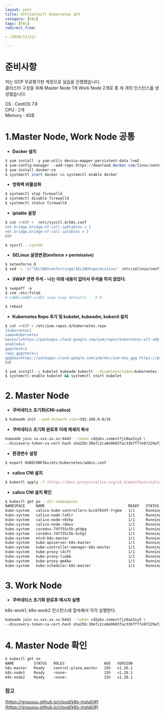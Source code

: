```yaml
---
layout: post 
title: GCP(Centos7) Kubernetes 설치 
category: [k8s]
tags: [k8s]
redirect_from:

- /2020/12/31/

---
```


# 준비사항

저는 GCP 무료평가판 계정으로 실습을 진행했습니다.  
클러스터 구성을 위해 Master Node 1개 Work Node 2개로 총 세 개의 인스턴스를 생성했습니다.

OS : CentOS 7.9  
CPU : 2개  
Memory : 4GB

# 1.Master Node, Work Node 공통

- **Docker 설치**

```powershell
$ yum install -y yum-utils device-mapper-persistent-data lvm2
$ yum-config-manager --add-repo https://download.docker.com/linux/centos/docker-ce.repo
$ yum install docker-ce
$ systemctl start docker && systemctl enable docker
```

- **방화벽 비활성화**

```powershell
$ systemctl stop firewalld
$ systemctl disable firewalld
$ systemctl status firewalld
```

- **iptable 설정**

```bash
$ cat <<EOF >  /etc/sysctl.d/k8s.conf
net.bridge.bridge-nf-call-ip6tables = 1
net.bridge.bridge-nf-call-iptables = 1
EOF

$ sysctl --system
```

- **SELinux 설정변경(enforce > permissive)**

```bash
$ setenforce 0
$ sed -i 's/^SELINUX=enforcing$/SELINUX=permissive/' /etc/selinux/config
```

- **SWAP 관련 주석 - 나는 아래 내용이 없어서 주석을 하지 않았다.**

```powershell
$ swapoff -a
$ vim /etc/fstab
# LABEL=SWAP-xvdb1 swap swap defaults    0 0

$ reboot
```

- **Kubernetes Repo 추가 및 kubelet, kubeadm, kubectl 설치**

```bash
$ cat <<EOF > /etc/yum.repos.d/kubernetes.repo
[kubernetes]
name=Kubernetes
baseurl=https://packages.cloud.google.com/yum/repos/kubernetes-el7-x86_64
enabled=1
gpgcheck=1
repo_gpgcheck=1
gpgkey=https://packages.cloud.google.com/yum/doc/yum-key.gpg https://packages.cloud.google.com/yum/doc/rpm-package-key.gpg
EOF

$ yum install -y kubelet kubeadm kubectl --disableexcludes=kubernetes
$ systemctl enable kubelet && systemctl start kubelet
```

# **2. Master Node**

- **쿠버네티스 초기화(CNI-calico)**

```bash
$ kubeadm init --pod-network-cidr=192.168.0.0/16
```

- **쿠버네티스 초기화 완료후 아래 메세지 복사**

```bash
kubeadm join xx.xxx.xx.xx:6443 --token cd2pbs.vsmevt7jz0aa3iy5 \
--discovery-token-ca-cert-hash sha256:30efc2ca0e9603fac33bfff7e97229af261167657fdeff2ed5954cbeb8e620d1
```

- **환경변수 설정**

```bash
$ export KUBECONFIG=/etc/kubernetes/admin.conf
```

- **calico CNI 설치**

```bash
$ kubectl apply -f [https://docs.projectcalico.org/v3.8/manifests/calico.yaml](https://docs.projectcalico.org/v3.8/manifests/calico.yaml)
```

- **calico CNI 설치 확인**

```bash
$ kubectl get po --all-namespaces
NAMESPACE     NAME                                      READY   STATUS    RESTARTS   AGE
kube-system   calico-kube-controllers-bcc6f659f-7rgkm   1/1     Running   0          15h
kube-system   calico-node-lx6lr                         1/1     Running   0          15h
kube-system   calico-node-n9zkp                         1/1     Running   0          15h
kube-system   calico-node-rdmsv                         1/1     Running   0          15h
kube-system   coredns-74ff55c5b-gtdpq                   1/1     Running   0          15h
kube-system   coredns-74ff55c5b-hv5gt                   1/1     Running   0          15h
kube-system   etcd-k8s-master                           1/1     Running   0          15h
kube-system   kube-apiserver-k8s-master                 1/1     Running   0          15h
kube-system   kube-controller-manager-k8s-master        1/1     Running   0          15h
kube-system   kube-proxy-l4cft                          1/1     Running   0          15h
kube-system   kube-proxy-lcwbb                          1/1     Running   0          15h
kube-system   kube-proxy-qm4kw                          1/1     Running   0          15h
kube-system   kube-scheduler-k8s-master                 1/1     Running   0          15h
```

# 3. Work Node

- **쿠버네티스 초기화 완료후 메시지 실행**

k8s-work1, k8s-work2 인스턴스에 접속해서 각각 실행한다.

```bash
kubeadm join xx.xxx.xx.xx:6443 --token cd2pbs.vsmevt7jz0aa3iy5 \
--discovery-token-ca-cert-hash sha256:30efc2ca0e9603fac33bfff7e97229af261167657fdeff2ed5954cbeb8e620d1
```

# 4. Master Node 확인

```bash
$ kubectl get no
NAME         STATUS   ROLES                  AGE   VERSION
k8s-master   Ready    control-plane,master   15h   v1.20.1
k8s-node1    Ready    <none>                 15h   v1.20.1
k8s-node2    Ready    <none>                 15h   v1.20.1
```

### **참고**

[https://gruuuuu.github.io/cloud/k8s-install/#](https://gruuuuu.github.io/cloud/k8s-install/#)